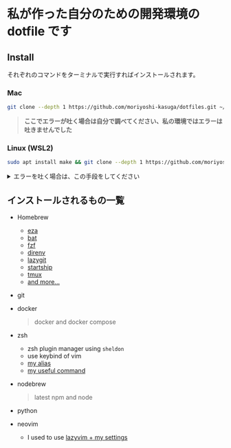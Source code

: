 # 私が作った自分のための開発環境の dotfile です

## Install

それぞれのコマンドをターミナルで実行すればインストールされます。

### Mac

```sh
git clone --depth 1 https://github.com/moriyoshi-kasuga/dotfiles.git ~/dotfiles && cd ~/dotfiles && make init
```

> **ここでエラーが吐く場合は自分で調べてください、私の環境ではエラーは吐きませんでした**

### Linux (WSL2)

```sh
sudo apt install make && git clone --depth 1 https://github.com/moriyoshi-kasuga/dotfiles.git ~/dotfiles && cd ~/dotfiles && make init
```

<details>
<summary>エラーを吐く場合は、この手段をしてください</summary>

> 1. **Ubuntu** で
>
>    ```sh
>    sudo vim /etc/wsl.conf
>    ```
>
>    を 実行して 下記を追加して保存してください。
>
>    ```text
>    [network]
>    generateResolvConf = false
>    ```
>
> 2. **Windows PowerShell** で
>
>    ```sh
>    wsl --shutdown
>    ```
>
>    を 実行して **Ubuntu** を再起動してください。
>
> 3. **Ubuntu** で
>
>    ```sh
>    sudo vim /etc/resolv.conf
>    ```
>
>    を 実行して 下記を追加して保存してください。
>
>    ```text
>    nameserver 8.8.8.8
>    ```
>
> 4. そしたら **Ubuntu** の Shell で もう一回 **インストールのコマンド** を実行してください。

</details>

## インストールされるもの一覧

- Homebrew

  - [eza](https://github.com/eza-community/eza)
  - [bat](https://github.com/sharkdp/bat)
  - [fzf](https://github.com/junegunn/fzf)
  - [direnv](https://github.com/direnv/direnv)
  - [lazygit](https://github.com/jesseduffield/lazygit)
  - [startship](https://github.com/starship/starship)
  - [tmux](https://github.com/tmux/tmux)
  - [and more...](./config/Brew.Unix.Brewfile)

- git
- docker
  > docker and docker compose
- zsh
  - zsh plugin manager using `sheldon`
  - use keybind of vim
  - [my alias](./dotfiles/zsh/alias.zsh)
  - [my useful command](./dotfiles/zsh/script/)
- nodebrew
  > latest npm and node
- python
- neovim
  - I used to use [lazyvim + my settings](./dotfiles/lazyvim/)
